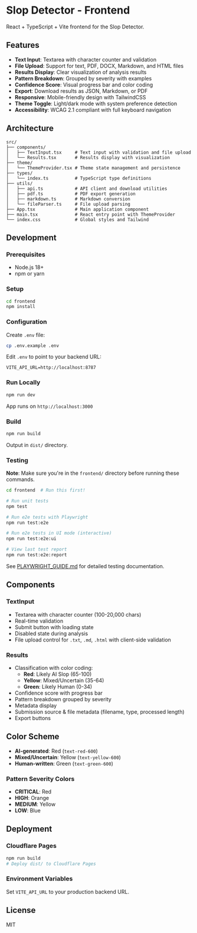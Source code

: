 # Slop Detector - Frontend

React + TypeScript + Vite frontend for the Slop Detector.

## Features

- **Text Input**: Textarea with character counter and validation
- **File Upload**: Support for text, PDF, DOCX, Markdown, and HTML files
- **Results Display**: Clear visualization of analysis results
- **Pattern Breakdown**: Grouped by severity with examples
- **Confidence Score**: Visual progress bar and color coding
- **Export**: Download results as JSON, Markdown, or PDF
- **Responsive**: Mobile-friendly design with TailwindCSS
- **Theme Toggle**: Light/dark mode with system preference detection
- **Accessibility**: WCAG 2.1 compliant with full keyboard navigation

## Architecture

```
src/
├── components/
│   ├── TextInput.tsx     # Text input with validation and file upload
│   └── Results.tsx       # Results display with visualization
├── theme/
│   └── ThemeProvider.tsx # Theme state management and persistence
├── types/
│   └── index.ts          # TypeScript type definitions
├── utils/
│   ├── api.ts            # API client and download utilities
│   ├── pdf.ts            # PDF export generation
│   ├── markdown.ts       # Markdown conversion
│   └── fileParser.ts     # File upload parsing
├── App.tsx               # Main application component
├── main.tsx              # React entry point with ThemeProvider
└── index.css             # Global styles and Tailwind
```

## Development

### Prerequisites

- Node.js 18+
- npm or yarn

### Setup

```bash
cd frontend
npm install
```

### Configuration

Create `.env` file:

```bash
cp .env.example .env
```

Edit `.env` to point to your backend URL:

```
VITE_API_URL=http://localhost:8787
```

### Run Locally

```bash
npm run dev
```

App runs on `http://localhost:3000`

### Build

```bash
npm run build
```

Output in `dist/` directory.

### Testing

**Note**: Make sure you're in the `frontend/` directory before running these commands.

```bash
cd frontend  # Run this first!

# Run unit tests
npm test

# Run e2e tests with Playwright
npm run test:e2e

# Run e2e tests in UI mode (interactive)
npm run test:e2e:ui

# View last test report
npm run test:e2e:report
```

See [PLAYWRIGHT_GUIDE.md](PLAYWRIGHT_GUIDE.md) for detailed testing documentation.

## Components

### TextInput

- Textarea with character counter (100-20,000 chars)
- Real-time validation
- Submit button with loading state
- Disabled state during analysis
- File upload control for `.txt`, `.md`, `.html` with client-side validation

### Results

- Classification with color coding:
  - **Red**: Likely AI Slop (65-100)
  - **Yellow**: Mixed/Uncertain (35-64)
  - **Green**: Likely Human (0-34)
- Confidence score with progress bar
- Pattern breakdown grouped by severity
- Metadata display
- Submission source & file metadata (filename, type, processed length)
- Export buttons

## Color Scheme

- **AI-generated**: Red (`text-red-600`)
- **Mixed/Uncertain**: Yellow (`text-yellow-600`)
- **Human-written**: Green (`text-green-600`)

### Pattern Severity Colors

- **CRITICAL**: Red
- **HIGH**: Orange
- **MEDIUM**: Yellow
- **LOW**: Blue

## Deployment

### Cloudflare Pages

```bash
npm run build
# Deploy dist/ to Cloudflare Pages
```

### Environment Variables

Set `VITE_API_URL` to your production backend URL.

## License

MIT
